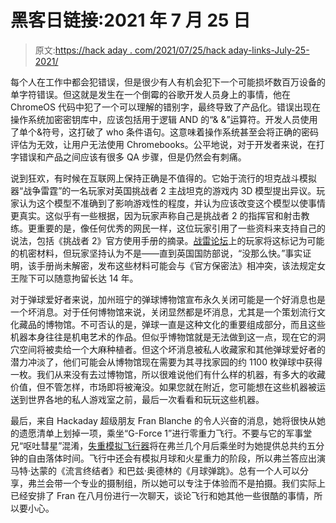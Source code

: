 # 黑客日链接:2021 年 7 月 25 日

> 原文:[https://hack aday . com/2021/07/25/hack aday-links-July-25-2021/](https://hackaday.com/2021/07/25/hackaday-links-july-25-2021/)

每个人在工作中都会犯错误，但是很少有人有机会犯下一个可能损坏数百万设备的单字符错误。但这就是发生在一个倒霉的谷歌开发人员身上的事情，他在 ChromeOS 代码中犯了一个可以理解的错别字，最终导致了产品化。错误出现在操作系统加密密钥库中，应该包括用于逻辑 AND 的“& &”运算符。开发人员使用了单个&符号，这打破了 who 条件语句。这意味着操作系统甚至会将正确的密码评估为无效，让用户无法使用 Chromebooks。公平地说，对于开发者来说，在打字错误和产品之间应该有很多 QA 步骤，但是仍然会有刺痛。

说到狂欢，有时候在互联网上保持正确是不值得的。它始于流行的坦克战斗模拟器“战争雷霆”的一名玩家对英国挑战者 2 主战坦克的游戏内 3D 模型提出异议。玩家认为这个模型不准确到了影响游戏性的程度，并认为应该改变这个模型以使事情更真实。这似乎有一些根据，因为玩家声称自己是挑战者 2 的指挥官和射击教练。更重要的是，像任何优秀的网民一样，这位玩家引用了一些资料来支持自己的说法，包括《挑战者 2》官方使用手册的摘录。[战雷论坛](https://forum.warthunder.com/index.php?%2Ftopic%2F442882-challenger-2%2Fpage%2F306%2F&tab=comments#comment-9047128)上的玩家将这标记为可能的机密材料，但玩家坚持认为不是——直到英国国防部说，“没那么快。”事实证明，该手册尚未解密，发布这些材料可能会与《官方保密法》相冲突，该法规定女王陛下可以随意拘留长达 14 年。

对于弹球爱好者来说，加州班宁的弹球博物馆宣布永久关闭可能是一个好消息也是一个坏消息。对于任何博物馆来说，关闭显然都是坏消息，尤其是一个策划流行文化藏品的博物馆。不可否认的是，弹球一直是这种文化的重要组成部分，而且这些机器本身往往是机电艺术的作品。但似乎博物馆就是无法做到这一点，现在它的洞穴空间将被卖给一个大麻种植者。但这个坏消息被私人收藏家和其他弹球爱好者的潜力冲淡了，他们可能会从博物馆现在需要为其寻找家园的约 1100 枚弹球中获得一枚。我们从来没有去过博物馆，所以很难说他们有什么样的机器，有多大的收藏价值，但不管怎样，市场即将被淹没。如果您就在附近，您可能想在这些机器被运送到世界各地的私人游戏室之前，最后一次看看和玩玩这些机器。

最后，来自 Hackaday 超级朋友 Fran Blanche 的令人兴奋的消息，她将很快从她的遗愿清单上划掉一项，乘坐“G-Force 1”进行零重力飞行。不要与它的军事堂兄“呕吐彗星”混淆，[失重模拟飞行器](https://www.gozerog.com/)将在弗兰几个月后乘坐时为她提供总共约五分钟的自由落体时间。飞行中还会有模拟月球和火星重力的阶段，所以弗兰答应出演马特·达蒙的《流言终结者》和巴兹·奥德林的《月球弹跳》。总有一个人可以分享，弗兰会带一个专业的摄制组，所以她可以专注于体验而不是拍摄。我们实际上已经安排了 Fran 在八月份进行一次聊天，谈论飞行和她其他一些很酷的事情，所以要小心。